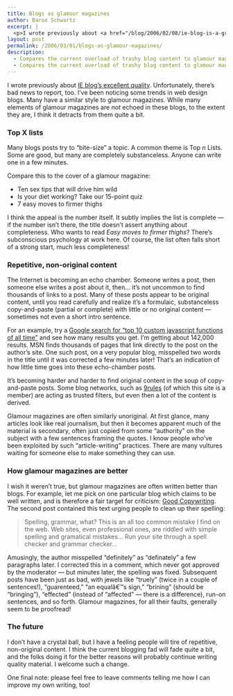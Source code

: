 ```yaml
---
title: Blogs as glamour magazines
author: Baron Schwartz
excerpt: |
  <p>I wrote previously about <a href="/blog/2006/02/08/ie-blog-is-a-great-experience/">IE blog's excellent quality</a>.  Unfortunately, there's bad news to report, too.  I've been noticing some trends in web design blogs.  Many have a similar style to glamour magazines.  While many elements of glamour magazines are <em>not</em> echoed in these blogs, to the extent they are, I think it detracts from them quite a bit.</p>
layout: post
permalink: /2006/03/01/blogs-as-glamour-magazines/
description:
  - Compares the current overload of trashy blog content to glamour magazines.
  - Compares the current overload of trashy blog content to glamour magazines.
---
```

I wrote previously about [IE blog&#8217;s excellent quality][1]. Unfortunately, there&#8217;s bad news to report, too. I&#8217;ve been noticing some trends in web design blogs. Many have a similar style to glamour magazines. While many elements of glamour magazines are *not* echoed in these blogs, to the extent they are, I think it detracts from them quite a bit.

### Top X lists

Many blogs posts try to &#8220;bite-size&#8221; a topic. A common theme is Top *n* Lists. Some are good, but many are completely substanceless. Anyone can write one in a few minutes.

Compare this to the cover of a glamour magazine:

*   Ten sex tips that will drive him wild
*   Is your diet working? Take our 15-point quiz
*   7 easy moves to firmer thighs

I think the appeal is the number itself. It subtly implies the list is complete &#8212; if the number isn&#8217;t there, the title doesn&#8217;t assert anything about completeness. Who wants to read *Easy moves to firmer thighs*? There&#8217;s subconscious psychology at work here. Of course, the list often falls short of a strong start, much less completeness!

### Repetitive, non-original content

The Internet is becoming an echo chamber. Someone writes a post, then someone else writes a post about it, then&#8230; it&#8217;s not uncommon to find thousands of links to a post. Many of these posts appear to be original content, until you read carefully and realize it&#8217;s a formulaic, substanceless copy-and-paste (partial or complete) with little or no original content &#8212; sometimes not even a short intro sentence.

For an example, try a [Google search for &#8220;top 10 custom javascript functions of all time&#8221;][2] and see how many results you get. I&#8217;m getting about 142,000 results. MSN finds thousands of pages that link directly to the post on the author&#8217;s site. One such post, on a very popular blog, misspelled two words in the title until it was corrected a few minutes later! That&#8217;s an indication of how little time goes into these echo-chamber posts.

It&#8217;s becoming harder and harder to find original content in the soup of copy-and-paste posts. Some blog networks, such as [9rules][3] (of which this site is a member) are acting as trusted filters, but even then a lot of the content is derived.

Glamour magazines are often similarly unoriginal. At first glance, many articles look like real journalism, but then it becomes apparent much of the material is secondary, often just copied from some &#8220;authority&#8221; on the subject with a few sentences framing the quotes. I know people who&#8217;ve been exploited by such &#8220;article-writing&#8221; practices. There are many vultures waiting for someone else to make something they can use.

### How glamour magazines are better

I wish it weren&#8217;t true, but glamour magazines are often written better than blogs. For example, let me pick on one particular blog which claims to be well written, and is therefore a fair target for criticism: [Good Copywriting][4]. The second post contained this text urging people to clean up their spelling:

<blockquote cite="http://goodcopywriting.com/general-copywriting/the-state-of-copywriting-and-the-web/">
  <p>
    Spelling, grammar, what? This is an all too common mistake I find on the web. Web sites, even professional ones, are riddled with simple spelling and gramatical mistakes&#8230; Run your site through a spell checker and grammar checker&#8230;
  </p>
</blockquote>

Amusingly, the author misspelled &#8220;definitely&#8221; as &#8220;definately&#8221; a few paragraphs later. I corrected this in a comment, which never got approved by the moderator &#8212; but minutes later, the spelling was fixed. Subsequent posts have been just as bad, with jewels like &#8220;truely&#8221; (twice in a couple of sentences!), &#8220;guarenteed,&#8221; &#8220;an equalâ€™s sign,&#8221; &#8220;brining&#8221; (should be &#8220;bringing&#8221;), &#8220;effected&#8221; (instead of &#8220;affected&#8221; &#8212; there is a difference), run-on sentences, and so forth. Glamour magazines, for all their faults, generally seem to be proofread!

### The future

I don&#8217;t have a crystal ball, but I have a feeling people will tire of repetitive, non-original content. I think the current blogging fad will fade quite a bit, and the folks doing it for the better reasons will probably continue writing quality material. I welcome such a change.

One final note: please feel free to leave comments telling me how I can improve my own writing, too!

 [1]: /blog/2006/02/08/ie-blog-is-a-great-experience/
 [2]: http://www.google.com/search?q=%22top+10+custom+javascript+functions+of+all+time%22
 [3]: http://9rules.com
 [4]: http://www.goodcopywriting.com